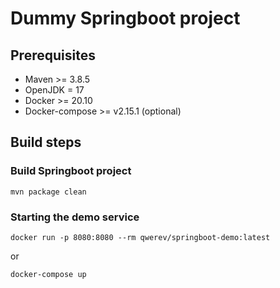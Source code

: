 # Dummy Springboot project

## Prerequisites
* Maven >= 3.8.5
* OpenJDK = 17
* Docker >= 20.10
* Docker-compose >= v2.15.1 (optional)

## Build steps

### Build Springboot project
```
mvn package clean
```

### Starting the demo service

```
docker run -p 8080:8080 --rm qwerev/springboot-demo:latest
```
or
```
docker-compose up
```


